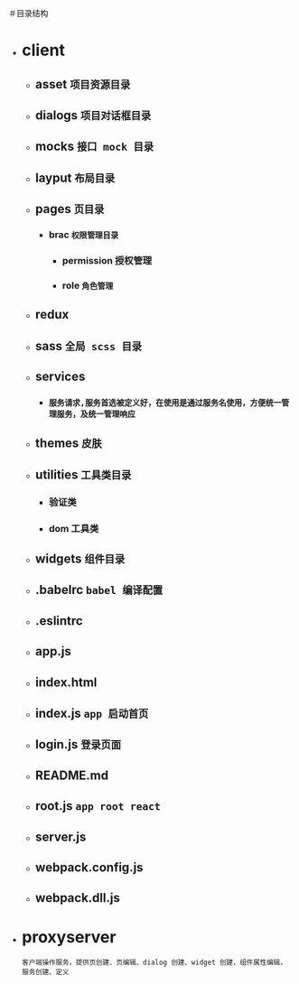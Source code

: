 ＃目录结构

- # client

  - ## asset `项目资源目录`
  - ## dialogs `项目对话框目录`
  - ## mocks `接口 mock 目录`
  - ## layput `布局目录`
  - ## pages `页目录`
    - ### brac `权限管理目录`
      - ### permission 授权管理
      - ### role `角色管理`
  - ## redux
  - ## sass `全局 scss 目录`
  - ## services
    - ### `服务请求,服务首选被定义好，在使用是通过服务名使用，方便统一管理服务，及统一管理响应`
  - ## themes `皮肤`
  - ## utilities `工具类目录`
    - ### 验证类
    - ### dom 工具类
  - ## widgets `组件目录`
  - ## .babelrc `babel 编译配置`
  - ## .eslintrc
  - ## app.js
  - ## index.html
  - ## index.js `app 启动首页`
  - ## login.js `登录页面`
  - ## README.md
  - ## root.js `app root react`
  - ## server.js
  - ## webpack.config.js
  - ## webpack.dll.js

- # proxyserver

  `客户端操作服务，提供页创建、页编辑、dialog 创建、widget 创建，组件属性编辑，服务创建、定义`
